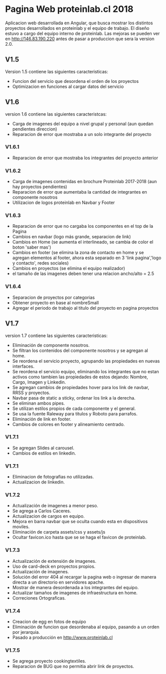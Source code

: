 # Pagina Web proteinlab.cl 2018

Aplicacion web desarrollada en Angular, que busca mostrar los distintos proyectos desarrollados en proteinlab y el equipo de trabajo. El diseño estuvo a cargo del equipo interno de proteinlab. Las mejoras se pueden ver en http://146.83.190.220 antes de pasar a produccion que sera la version 2.0.

## V1.5

Version 1.5 contiene las siguientes caracteristicas:

* Funcion del servicio que desordena el orden de los proyectos
* Optimizacion en funciones al cargar datos del servicio


## V1.6

version 1.6 contiene las siguientes caracteristcas:

* Carga de imagenes del equipo a nivel grupal y personal (aun quedan pendientes direccion)
* Reparacion de error que mostraba a un solo integrante del proyecto

### V1.6.1

* Reparacion de error que mostraba los integrantes del proyecto anterior

### V1.6.2

* Carga de imagenes contenidas en brochure Proteinlab 2017-2018 (aun hay proyectos pendientes)
* Reparacion de error que aumentaba la cantidad de integrantes en componente nosotros
* Utilizacion de logos proteinlab en Navbar y Footer

### V1.6.3

* Reparacion de error que no cargaba los componentes en el top de la Pagina
* Cambios en navbar (logo más grande, separacion de link)
* Cambios en Home (se aumenta el interlineado, se cambia de color el boton 'saber mas')
* Cambios en footer (se elimina la zona de contacto en home y se agregan elementos al footer, ahora esta separado en 3 'link pagina','logo y contacto', redes sociales)
* Cambios en proyectos (se elimina el equipo realizador)
* el tamaño de las imagenes deben tener una relacion ancho/alto = 2.5

### V1.6.4

* Separacion de proyectos por categorias
* Obtener proyecto en base al nombreSmall
* Agregar el periodo de trabajo al titulo del proyecto en pagina proyectos

## V1.7

version 1.7 contiene las siguientes caracteristicas:

* Eliminación de componente nosotros.
* Se filtran los contenidos del componente nosotros y se agregan al home.
* Se reordena el servicio proyecto, agrupando las propiedades en nuevas interfaces.
* Se reordena el servicio equipo, eliminando los integrantes que no estan activos como tambien las propiedades de estos dejando: Nombre, Cargo, Imagen y Linkedin.
* Se agregan cambios de propiedades hover para los link de navbar, RRSS y proyectos.
* Navbar pasa de static a sticky, ordenar los link a la derecha.
* Se eliminan ambos pipes.
* Se utilizan estilos propios de cada componente y el general.
* Se usa la fuente Raleway para titulos y Roboto para parrafos.
* Eliminación de link en footer.
* Cambios de colores en footer y alineamiento centrado.

### V1.7.1

* Se agregan Slides al carousel.
* Cambios de estilos en linkedin.

### V1.7.1

* Eliminacion de fotografias no utilizadas.
* Actualizacion de linkedin.

### V1.7.2

* Actualización de imagenes a menor peso.
* Se agrega a Carlos Caceres.
* Actualizacion de cargos en equipo.
* Mejora en barra navbar que se oculta cuando esta en dispositivos moviles.
* Eliminación de carpeta assets/css y assets/js
* Ocultar favicon.ico hasta que se se haga el favicon de proteinlab.

### V1.7.3

* Actualización de extensión de imagenes.
* Uso de card-deck en proyectos propios.
* Actualización de imagenes.
* Solución del error 404 al recargar la pagina web o ingresar de manera directa a un directorio en servidores apache.
* Mostrar de manera desordenada a los integrantes del equipo.
* Actualizar tamaños de imagenes de infraestructura en home.
* Correciones Ortograficas.

### V1.7.4
* Creacion de egg en fotos de equipo
* Eliminación de funcion que desordenaba al equipo, pasando a un orden por jerarquia.
* Pasado a producción en http://www.proteinlab.cl

### V1.7.5
* Se agrega proyecto cookingtextiles.
* Reparacion de BUG que no permitia abrir link de proyectos.
